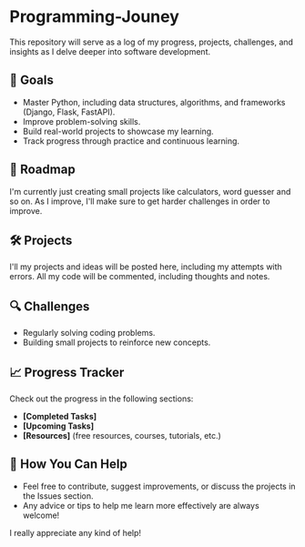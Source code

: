 # Programming-Jouney

This repository will serve as a log of my progress, projects, challenges, and insights as I delve deeper into software development.

## 🚀 Goals
- Master Python, including data structures, algorithms, and frameworks (Django, Flask, FastAPI).
- Improve problem-solving skills.
- Build real-world projects to showcase my learning.
- Track progress through practice and continuous learning.

## 📅 Roadmap
I'm currently just creating small projects like calculators, word guesser and so on. 
As I improve, I'll make sure to get harder challenges in order to improve.

## 🛠️ Projects
I'll my projects and ideas will be posted here, including my attempts with errors.
All my code will be commented, including thoughts and notes.

## 🔍 Challenges
- Regularly solving coding problems.
- Building small projects to reinforce new concepts.

## 📈 Progress Tracker
Check out the progress in the following sections:
- **[Completed Tasks]**
- **[Upcoming Tasks]**
- **[Resources]** (free resources, courses, tutorials, etc.)

## 📢 How You Can Help
- Feel free to contribute, suggest improvements, or discuss the projects in the Issues section.
- Any advice or tips to help me learn more effectively are always welcome!

I really appreciate any kind of help!
